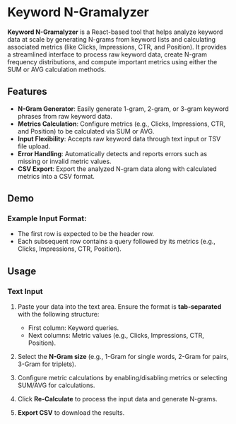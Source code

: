 # Keyword N-Gramalyzer

**Keyword N-Gramalyzer** is a React-based tool that helps analyze keyword data at scale by generating N-grams from keyword lists and calculating associated metrics (like Clicks, Impressions, CTR, and Position). It provides a streamlined interface to process raw keyword data, create N-gram frequency distributions, and compute important metrics using either the SUM or AVG calculation methods.

## Features

- **N-Gram Generator**: Easily generate 1-gram, 2-gram, or 3-gram keyword phrases from raw keyword data.
- **Metrics Calculation**: Configure metrics (e.g., Clicks, Impressions, CTR, and Position) to be calculated via SUM or AVG.
- **Input Flexibility**: Accepts raw keyword data through text input or TSV file upload.
- **Error Handling**: Automatically detects and reports errors such as missing or invalid metric values.
- **CSV Export**: Export the analyzed N-gram data along with calculated metrics into a CSV format.

## Demo

### Example Input Format:

- The first row is expected to be the header row.
- Each subsequent row contains a query followed by its metrics (e.g., Clicks, Impressions, CTR, Position).

## Usage

### Text Input
1. Paste your data into the text area. Ensure the format is **tab-separated** with the following structure:
   - First column: Keyword queries.
   - Next columns: Metric values (e.g., Clicks, Impressions, CTR, Position).

2. Select the **N-Gram size** (e.g., 1-Gram for single words, 2-Gram for pairs, 3-Gram for triplets).

3. Configure metric calculations by enabling/disabling metrics or selecting SUM/AVG for calculations.

4. Click **Re-Calculate** to process the input data and generate N-grams.

5. **Export CSV** to download the results.

